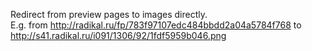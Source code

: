 Redirect from preview pages to images directly.
<br>E.g. from http://radikal.ru/fp/783f97107edc484bbdd2a04a5784f768 to http://s41.radikal.ru/i091/1306/92/1fdf5959b046.png
